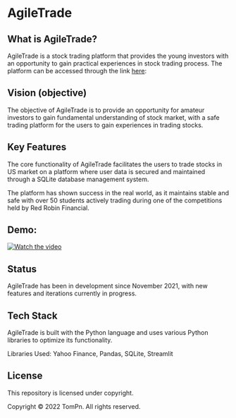 # AgileTrade

## What is AgileTrade?
AgileTrade is a stock trading platform that provides the young investors with an opportunity to gain practical experiences in stock trading process. The platform can be accessed through the link [here](https://stock-trading-platform.herokuapp.com/):

## Vision (objective)
The objective of AgileTrade is to provide an opportunity for amateur investors to gain fundamental understanding of stock market, with a safe trading platform for the users to gain experiences in trading stocks.

## Key Features
The core functionality of AgileTrade facilitates the users to trade stocks in US market on a platform where user data is secured and maintained through a SQLite database management system.

The platform has shown success in the real world, as it maintains stable and safe with over 50 students actively trading during one of the competitions held by Red Robin Financial.

## Demo:
[![Watch the video](https://s29755.pcdn.co/wp-content/uploads/2019/07/FWLIVE_CHI_Web-05.png)](https://youtu.be/SzV55RaK1nQ)

## Status
AgileTrade has been in development since November 2021, with new features and iterations currently in progress.

## Tech Stack
AgileTrade is built with the Python language and uses various Python libraries to optimize its functionality.

Libraries Used: Yahoo Finance, Pandas, SQLite, Streamlit

## License
This repository is licensed under copyright.

Copyright © 2022 TomPn. All rights reserved.
